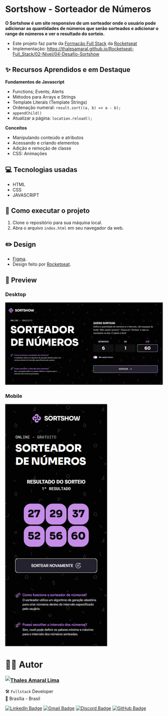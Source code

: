 # Sortshow - Sorteador de Números

**O Sortshow é um site responsivo de um sorteador onde o usuário pode adicionar as quantidades de números que serão sorteados e adicionar o range de números e ver o resultado do sorteio.**

-   Este projeto faz parte da [Formação Full Stack](https://github.com/thalesamaral/Rocketseat-Full_Stack/tree/main) da [Rocketseat](https://www.rocketseat.com.br/)
-   Implementação: https://thalesamaral.github.io/Rocketseat-Full_Stack/02-Nivel/04-Desafio-Sortshow

## ✨ Recursos Aprendidos e em Destaque

**Fundamentos de Javascript**

-   Functions; Events; Alerts
-   Métodos para Arrays e Strings
-   Template Literals (Template Strings)
-   Ordenação numeral: `result.sort((a, b) => a - b);`
-   `appendChild()`
-   Atualizar a página: `location.reload();`

**Conceitos**

-   Manipulando conteúdo e atributos
-   Acessando e criando elementos
-   Adição e remoção de classe
-   CSS: Animações

## 💻 Tecnologias usadas

-   HTML
-   CSS
-   JAVASCRIPT

## 📝 Como executar o projeto

1. Clone o repositório para sua máquina local.
2. Abra o arquivo `index.html` em seu navegador da web.

## ✏️ Design

-   [Figma](https://www.figma.com/community/file/1397279380752780744).
-   Design feito por [Rocketseat](https://www.rocketseat.com.br/).

## 👀 Preview

### Desktop

![Prévia de Sortshow - Sorteador de Números](assets/readme/Preview-Sortshow.png)

### Mobile

![Prévia de Sortshow - Sorteador de Números](assets/readme/Preview-Sortshow-mobile.png)

# 👨‍💻 Autor

<img align="left" src="https://www.github.com/thalesamaral.png?size=150">

### [**Thales Amaral Lima**](https://github.com/thalesamaral)

🛠 `Fullstack` Developer <br>
📍 Brasília - Brasil

<a href="https://www.linkedin.com/in/thales-amaral-lima"><img src="https://img.shields.io/badge/LinkedIn-0077B5?style=flat&logo=linkedin&logoColor=white" alt="LinkedIn Badge" height="25"></a>&nbsp;<a href="mailto:thaleslima225@gmail.com"><img src="https://img.shields.io/badge/Gmail-D14836?style=flat&logo=gmail&logoColor=white" alt="Gmail Badge" height="25"></a>&nbsp;<a href="#"><img src="https://img.shields.io/badge/Discord-%237289DA.svg?logo=discord&logoColor=white" title="Thales Amaral#0416" alt="Discord Badge" height="25"></a>&nbsp;<a href="https://www.github.com/thalesamaral"><img src="https://img.shields.io/badge/GitHub-100000?style=flat&logo=github&logoColor=white" alt="GitHub Badge" height="25"></a>&nbsp;<br clear="left"/>
